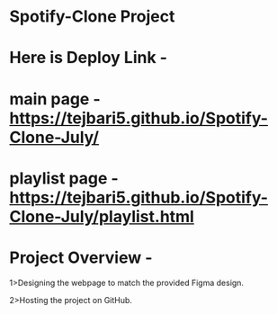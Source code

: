 # Spotify-Clone Project

# Here is Deploy Link - 

# main page - https://tejbari5.github.io/Spotify-Clone-July/

# playlist page - https://tejbari5.github.io/Spotify-Clone-July/playlist.html

# Project Overview -

1>Designing the webpage to match the provided Figma design.

2>Hosting the project on GitHub.
